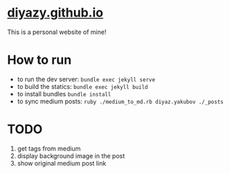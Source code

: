 # [diyazy.github.io](https://diyazy.github.io/)
This is a personal website of mine!

# How to run
* to run the dev server: `bundle exec jekyll serve` 
* to build the statics: `bundle exec jekyll build`
* to install bundles `bundle install`
* to sync medium posts: `ruby ./medium_to_md.rb diyaz.yakubov ./_posts`

# TODO
1. get tags from medium
2. display background image in the post
3. show original medium post link